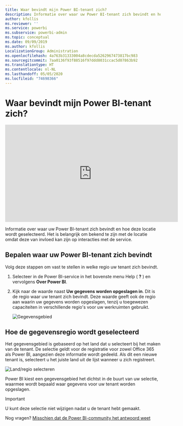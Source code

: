 ```yaml
---
title: Waar bevindt mijn Power BI-tenant zich?
description: Informatie over waar uw Power BI-tenant zich bevindt en hoe deze locatie wordt geselecteerd. Het is belangrijk dat u dit weet, omdat dit gevolgen kan hebben voor interacties die u met de service hebt.
author: kfollis
ms.reviewer: ''
ms.service: powerbi
ms.subservice: powerbi-admin
ms.topic: conceptual
ms.date: 09/09/2019
ms.author: kfollis
LocalizationGroup: Administration
ms.openlocfilehash: 4a763b31333004a8cdecda5262967473817bc983
ms.sourcegitcommit: 7aa0136f93f88516f97ddd8031ccac5d07863b92
ms.translationtype: HT
ms.contentlocale: nl-NL
ms.lasthandoff: 05/05/2020
ms.locfileid: "74698366"
---
```

# <a name="where-is-my-power-bi-tenant-located"></a>Waar bevindt mijn Power BI-tenant zich?

<iframe width="560" height="315" src="https://www.youtube.com/embed/0fOxaHJPvdM?showinfo=0" frameborder="0" allowfullscreen></iframe>

Informatie over waar uw Power BI-tenant zich bevindt en hoe deze locatie wordt geselecteerd. Het is belangrijk om bekend te zijn met de locatie omdat deze van invloed kan zijn op interacties met de service.

## <a name="how-to-determine-where-your-power-bi-tenant-is-located"></a>Bepalen waar uw Power BI-tenant zich bevindt

Volg deze stappen om vast te stellen in welke regio uw tenant zich bevindt.

1. Selecteer in de Power BI-service in het bovenste menu Help ( **?** ) en vervolgens **Over Power BI**.

1. Kijk naar de waarde naast **Uw gegevens worden opgeslagen in**. Dit is de regio waar uw tenant zich bevindt. Deze waarde geeft ook de regio aan waarin uw gegevens worden opgeslagen, tenzij u toegewezen capaciteiten in verschillende regio's voor uw werkruimten gebruikt.

    ![Gegevensgebied](media/service-admin-where-is-my-tenant-located/power-bi-data-region.png)

## <a name="how-the-data-region-is-selected"></a>Hoe de gegevensregio wordt geselecteerd

Het gegevensgebied is gebaseerd op het land dat u selecteert bij het maken van de tenant. De selectie geldt voor de registratie voor zowel Office 365 als Power BI, aangezien deze informatie wordt gedeeld. Als dit een nieuwe tenant is, selecteert u het juiste land uit de lijst wanneer u zich registreert.

![Land/regio selecteren](media/service-admin-where-is-my-tenant-located/sign-up-country-selection.png)

Power BI kiest een gegevensgebied het dichtst in de buurt van uw selectie, waarmee wordt bepaald waar gegevens voor uw tenant worden opgeslagen.

> [!IMPORTANT]
> U kunt deze selectie niet wijzigen nadat u de tenant hebt gemaakt.

Nog vragen? [Misschien dat de Power BI-community het antwoord weet](https://community.powerbi.com/)

